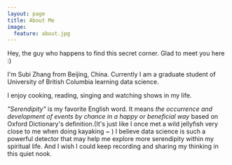 ```yaml
---
layout: page
title: About Me
image:
  feature: about.jpg
---
```


Hey, the guy who happens to find this secret corner. Glad to meet you here :)

I'm Subi Zhang from Beijing, China. Currently I am a graduate student of University of British Columbia learning data science.

I enjoy cooking, reading, singing and watching shows in my life.

*"Serendipity"* is my favorite English word. It means *the occurrence and development of events by chance in a happy or beneficial way* based on Oxford Dictionary's definition.(It's just like I once met a wild jellyfish very close to me when doing kayaking ~ ) I believe data science is such a powerful detector that may help me explore more serendipity within my spiritual life. And I wish I could keep recording and sharing my thinking in this quiet nook.   
